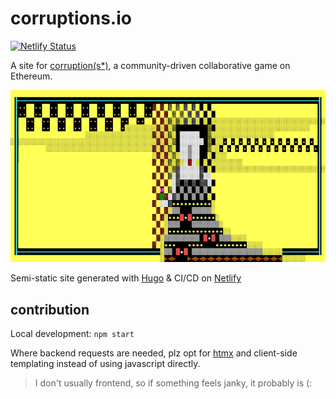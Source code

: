 # corruptions.io

[![Netlify Status](https://api.netlify.com/api/v1/badges/18065509-a5b4-472b-8d1f-4833a872ffa0/deploy-status)](https://app.netlify.com/sites/amazing-bartik-155a49/deploys)

A site for [corruption(s*)](https://opensea.io/collection/corruption-s), a community-driven collaborative game on Ethereum.

<img src="./site/static/assets/corruptions/4144.png">

Semi-static site generated with [Hugo](https://gohugo.io) & CI/CD on [Netlify](https://netlify.com)

## contribution

Local development: `npm start`

Where backend requests are needed, plz opt for [htmx](https://htmx.org) and client-side templating instead of using javascript directly.

> I don't usually frontend, so if something feels janky, it probably is (:

